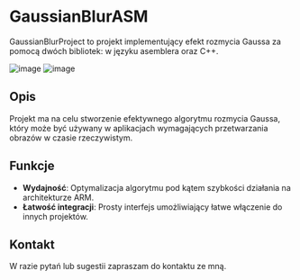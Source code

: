 # GaussianBlurASM

GaussianBlurProject to projekt implementujący efekt rozmycia Gaussa za pomocą dwóch bibliotek: w języku asemblera oraz C++.


![image](https://github.com/user-attachments/assets/2831c57f-b864-4c98-a658-523ec9a7f97a)
![image](https://github.com/user-attachments/assets/7e00da2c-f1f3-4aae-b76e-29420bd9ded4)


## Opis

Projekt ma na celu stworzenie efektywnego algorytmu rozmycia Gaussa, który może być używany w aplikacjach wymagających przetwarzania obrazów w czasie rzeczywistym.

## Funkcje

- **Wydajność**: Optymalizacja algorytmu pod kątem szybkości działania na architekturze ARM.
- **Łatwość integracji**: Prosty interfejs umożliwiający łatwe włączenie do innych projektów.

## Kontakt

W razie pytań lub sugestii zapraszam do kontaktu ze mną.
